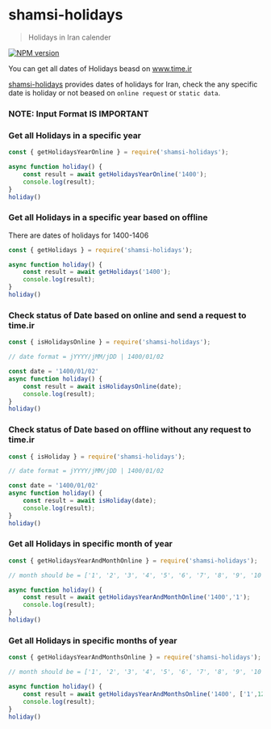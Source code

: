 # shamsi-holidays

> Holidays in Iran calender

[![NPM version](https://badge.fury.io/js/shamsi-holidays.svg)](https://www.npmjs.com/package/shamsi-holidays/)

You can get all dates of Holidays beasd on www.time.ir

[shamsi-holidays](https://github.com/myas92/shamsi-holidays) provides dates of holidays for Iran, check the any specific date is holiday or not beased on `online request` or `static data`.

### NOTE: Input Format IS IMPORTANT


### Get all Holidays in a specific year

```javascript
const { getHolidaysYearOnline } = require('shamsi-holidays');

async function holiday() {
    const result = await getHolidaysYearOnline('1400');
    console.log(result);
}
holiday()
```

### Get all Holidays in a specific year based on offline

There are dates of holidays for 1400-1406

```javascript
const { getHolidays } = require('shamsi-holidays');

async function holiday() {
    const result = await getHolidays('1400');
    console.log(result);
}
holiday()
```


### Check status of Date based on online and send a request to time.ir

```javascript
const { isHolidaysOnline } = require('shamsi-holidays');

// date format = jYYYY/jMM/jDD | 1400/01/02

const date = '1400/01/02'
async function holiday() {
    const result = await isHolidaysOnline(date);
    console.log(result);
}
holiday()
```


### Check status of Date based on offline without any request to time.ir

```javascript
const { isHoliday } = require('shamsi-holidays');

// date format = jYYYY/jMM/jDD | 1400/01/02

const date = '1400/01/02'
async function holiday() {
    const result = await isHoliday(date);
    console.log(result);
}
holiday()
```

### Get all Holidays in specific month of year

```javascript
const { getHolidaysYearAndMonthOnline } = require('shamsi-holidays');

// month should be = ['1', '2', '3', '4', '5', '6', '7', '8', '9', '10', '11', '12'];

async function holiday() {
    const result = await getHolidaysYearAndMonthOnline('1400','1');
    console.log(result);
}
holiday()
```


### Get all Holidays in specific months of year

```javascript
const { getHolidaysYearAndMonthsOnline } = require('shamsi-holidays');

// month should be = ['1', '2', '3', '4', '5', '6', '7', '8', '9', '10', '11', '12'];

async function holiday() {
    const result = await getHolidaysYearAndMonthsOnline('1400', ['1',12'] );
    console.log(result);
}
holiday()
```